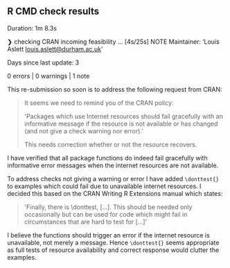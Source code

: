 ## R CMD check results

Duration: 1m 8.3s

❯ checking CRAN incoming feasibility ... [4s/25s] NOTE
  Maintainer: ‘Louis Aslett <louis.aslett@durham.ac.uk>’
  
  Days since last update: 3

0 errors | 0 warnings | 1 note

This re-submission so soon is to address the following request from CRAN:

> It seems we need to remind you of the CRAN policy:
> 
> 'Packages which use Internet resources should fail gracefully with an informative message
> if the resource is not available or has changed (and not give a check warning nor error).'
>
> This needs correction whether or not the resource recovers.

I have verified that all package functions do indeed fail gracefully with
informative error messages when the internet resources are not available.

To address checks not giving a warning or error I have added `\donttest{}` to
examples which could fail due to unavailable internet resources. I decided this
based on the CRAN Writing R Extensions manual which states:

> 'Finally, there is \donttest, [...]. This should be needed only occasionally 
> but can be used for code which might fail in circumstances that are hard to
> test for [...]'

I believe the functions should trigger an error if the internet resource is
unavailable, not merely a message. Hence `\donttest{}` seems appropriate as
full tests of resource availability and correct response would clutter the
examples.
